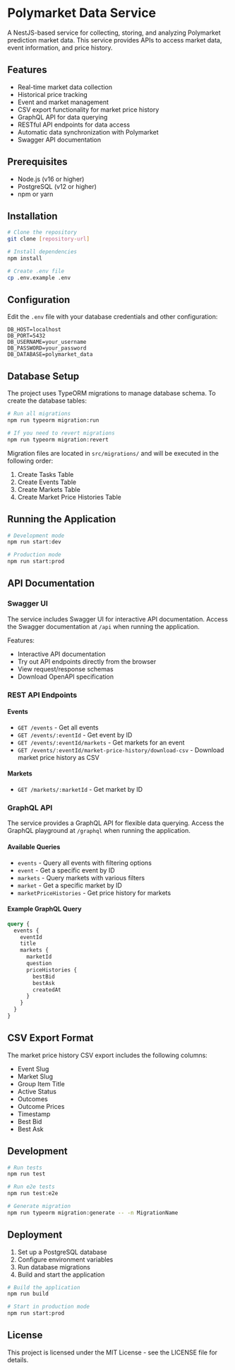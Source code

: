 # Polymarket Data Service

A NestJS-based service for collecting, storing, and analyzing Polymarket prediction market data. This service provides APIs to access market data, event information, and price history.

## Features

- Real-time market data collection
- Historical price tracking
- Event and market management
- CSV export functionality for market price history
- GraphQL API for data querying
- RESTful API endpoints for data access
- Automatic data synchronization with Polymarket
- Swagger API documentation

## Prerequisites

- Node.js (v16 or higher)
- PostgreSQL (v12 or higher)
- npm or yarn

## Installation

```bash
# Clone the repository
git clone [repository-url]

# Install dependencies
npm install

# Create .env file
cp .env.example .env
```

## Configuration

Edit the `.env` file with your database credentials and other configuration:

```env
DB_HOST=localhost
DB_PORT=5432
DB_USERNAME=your_username
DB_PASSWORD=your_password
DB_DATABASE=polymarket_data
```

## Database Setup

The project uses TypeORM migrations to manage database schema. To create the database tables:

```bash
# Run all migrations
npm run typeorm migration:run

# If you need to revert migrations
npm run typeorm migration:revert
```

Migration files are located in `src/migrations/` and will be executed in the following order:
1. Create Tasks Table
2. Create Events Table
3. Create Markets Table
4. Create Market Price Histories Table

## Running the Application

```bash
# Development mode
npm run start:dev

# Production mode
npm run start:prod
```

## API Documentation

### Swagger UI
The service includes Swagger UI for interactive API documentation. Access the Swagger documentation at `/api` when running the application.

Features:
- Interactive API documentation
- Try out API endpoints directly from the browser
- View request/response schemas
- Download OpenAPI specification

### REST API Endpoints

#### Events
- `GET /events` - Get all events
- `GET /events/:eventId` - Get event by ID
- `GET /events/:eventId/markets` - Get markets for an event
- `GET /events/:eventId/market-price-history/download-csv` - Download market price history as CSV

#### Markets
- `GET /markets/:marketId` - Get market by ID

### GraphQL API

The service provides a GraphQL API for flexible data querying. Access the GraphQL playground at `/graphql` when running the application.

#### Available Queries
- `events` - Query all events with filtering options
- `event` - Get a specific event by ID
- `markets` - Query markets with various filters
- `market` - Get a specific market by ID
- `marketPriceHistories` - Get price history for markets

#### Example GraphQL Query
```graphql
query {
  events {
    eventId
    title
    markets {
      marketId
      question
      priceHistories {
        bestBid
        bestAsk
        createdAt
      }
    }
  }
}
```

## CSV Export Format

The market price history CSV export includes the following columns:
- Event Slug
- Market Slug
- Group Item Title
- Active Status
- Outcomes
- Outcome Prices
- Timestamp
- Best Bid
- Best Ask

## Development

```bash
# Run tests
npm run test

# Run e2e tests
npm run test:e2e

# Generate migration
npm run typeorm migration:generate -- -n MigrationName
```

## Deployment

1. Set up a PostgreSQL database
2. Configure environment variables
3. Run database migrations
4. Build and start the application

```bash
# Build the application
npm run build

# Start in production mode
npm run start:prod
```

## License

This project is licensed under the MIT License - see the LICENSE file for details.
